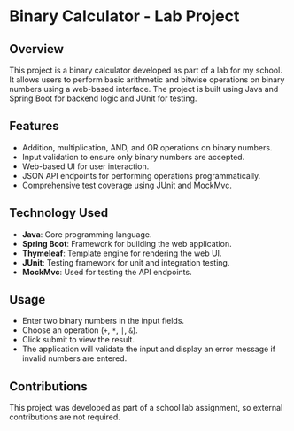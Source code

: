 # Binary Calculator - Lab Project

## Overview
This project is a binary calculator developed as part of a lab for my school. It allows users to perform basic arithmetic and bitwise operations on binary numbers using a web-based interface. The project is built using Java and Spring Boot for backend logic and JUnit for testing.

## Features
- Addition, multiplication, AND, and OR operations on binary numbers.
- Input validation to ensure only binary numbers are accepted.
- Web-based UI for user interaction.
- JSON API endpoints for performing operations programmatically.
- Comprehensive test coverage using JUnit and MockMvc.

## Technology Used
- **Java**: Core programming language.
- **Spring Boot**: Framework for building the web application.
- **Thymeleaf**: Template engine for rendering the web UI.
- **JUnit**: Testing framework for unit and integration testing.
- **MockMvc**: Used for testing the API endpoints.


## Usage
- Enter two binary numbers in the input fields.
- Choose an operation (`+`, `*`, `|`, `&`).
- Click submit to view the result.
- The application will validate the input and display an error message if invalid numbers are entered.


## Contributions
This project was developed as part of a school lab assignment, so external contributions are not required.



